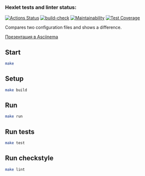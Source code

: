 ### Hexlet tests and linter status:
[![Actions Status](https://github.com/VovaTyan/java-project-lvl2/workflows/hexlet-check/badge.svg)](https://github.com/VovaTyan/java-project-lvl2/actions)
[![build-check](https://github.com/VovaTyan/java-project-lvl2/actions/workflows/build-check.yml/badge.svg)](https://github.com/VovaTyan/java-project-lvl2/actions/workflows/build-check.yml)
[![Maintainability](https://api.codeclimate.com/v1/badges/b583a0ce087da17374e7/maintainability)](https://codeclimate.com/github/VovaTyan/java-project-lvl2/maintainability)
[![Test Coverage](https://api.codeclimate.com/v1/badges/b583a0ce087da17374e7/test_coverage)](https://codeclimate.com/github/VovaTyan/java-project-lvl2/test_coverage)

Compares two configuration files and shows a difference.

[Презентация в Asciinema](https://asciinema.org/connect/2fc3fb6e-9956-459e-b28f-e0c2244cbe78)

## Start

```sh
make
```

## Setup
```sh
make build
```

## Run
```sh
make run
```

## Run tests
```sh
make test
```

## Run checkstyle
```sh
make lint
```
